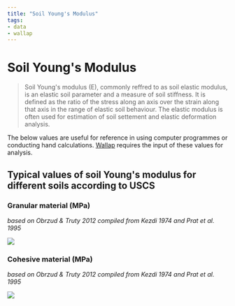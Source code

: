 ```yaml
---
title: "Soil Young's Modulus"
tags: 
- data
- wallap
---
```

# Soil Young's Modulus

> Soil Young's modulus (E), commonly reffred to as soil elastic modulus, is an elastic soil parameter and a measure of soil stiffness. It is defined as the ratio of the stress along an axis over the strain along that axis in the range of elastic soil behaviour. The elastic modulus is often used for estimation of soil settement and elastic deformation analysis.

The below values are useful for reference in using computer programmes or conducting hand calculations. [Wallap](notes/Wallap.md) requires the input of these values for analysis.
## Typical values of soil Young's modulus for different soils according to USCS

### Granular material (MPa)
*based on Obrzud & Truty 2012 compiled from Kezdi 1974 and Prat et al. 1995*

![](attachments/Pasted%20image%2020221102153600.png)

### Cohesive material (MPa)
*based on Obrzud & Truty 2012 compiled from Kezdi 1974 and Prat et al. 1995*

![](attachments/Pasted%20image%2020221102153646.png)








